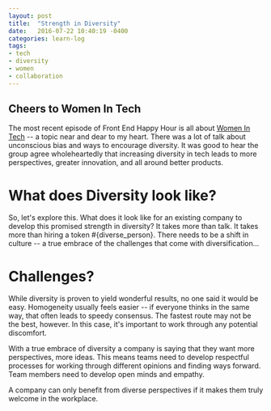 ```yaml
---
layout: post
title:  "Strength in Diversity"
date:   2016-07-22 10:40:19 -0400
categories: learn-log
tags:
- tech
- diversity
- women
- collaboration
---
```

## Cheers to Women In Tech

The most recent episode of Front End Happy Hour is all about [Women In Tech][wit] -- a topic near and dear to my heart. There was a lot of talk about unconscious bias and ways to encourage diversity. It was good to hear the group agree wholeheartedly that increasing diversity in tech leads to more perspectives, greater innovation, and all around better products.

# What does Diversity look like?

So, let's explore this. What does it look like for an existing company to develop this promised strength in diversity? It takes more than talk. It takes more than hiring a token #{diverse_person}. There needs to be a shift in culture -- a true embrace of the challenges that come with diversification...

# Challenges?

While diversity is proven to yield wonderful results, no one said it would be easy. Homogeneity usually feels easier -- if everyone thinks in the same way, that often leads to speedy consensus. The fastest route may not be the best, however. In this case, it's important to work through any potential discomfort.

With a true embrace of diversity a company is saying that they want more perspectives, more ideas. This means teams need to develop respectful processes for working through different opinions and finding ways forward. Team members need to develop open minds and empathy.

A company can only benefit from diverse perspectives if it makes them truly welcome in the workplace.



[wit]: http://frontendhappyhour.com/episodes/raise-your-glass-to-women-in-tech/
